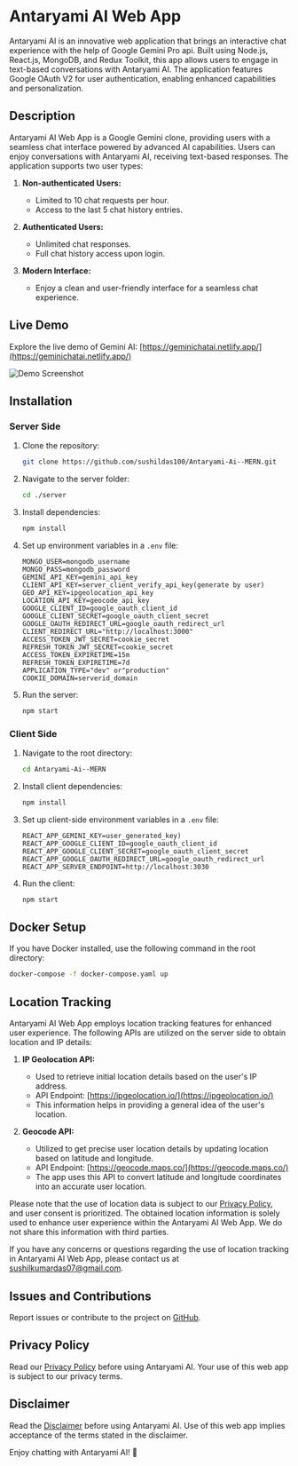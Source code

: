 # Antaryami AI Web App

Antaryami AI is an innovative web application that brings an interactive chat experience with the help of Google Gemini Pro api. Built using Node.js, React.js, MongoDB, and Redux Toolkit, this app allows users to engage in text-based conversations with Antaryami AI. The application features Google OAuth V2 for user authentication, enabling enhanced capabilities and personalization.

## Description

Antaryami AI Web App is a Google Gemini clone, providing users with a seamless chat interface powered by advanced AI capabilities. Users can enjoy conversations with Antaryami AI, receiving text-based responses. The application supports two user types:

1. **Non-authenticated Users:**

   - Limited to 10 chat requests per hour.
   - Access to the last 5 chat history entries.

2. **Authenticated Users:**
   - Unlimited chat responses.
   - Full chat history access upon login.
3. **Modern Interface:**
   - Enjoy a clean and user-friendly interface for a seamless chat experience.

## Live Demo

Explore the live demo of Gemini AI: [https://geminichatai.netlify.app/](https://geminichatai.netlify.app/)

![Demo Screenshot](https://github.com/sushildas100/Antaryami/blob/main/Screenshot%202024-04-16%20090912.png?raw=true)

## Installation

### Server Side

1. Clone the repository:

   ```bash
   git clone https://github.com/sushildas100/Antaryami-Ai--MERN.git
   ```

2. Navigate to the server folder:

   ```bash
   cd ./server
   ```

3. Install dependencies:

   ```bash
   npm install
   ```

4. Set up environment variables in a `.env` file:

   ```
   MONGO_USER=mongodb_username
   MONGO_PASS=mongodb_password
   GEMINI_API_KEY=gemini_api_key
   CLIENT_API_KEY=server_client_verify_api_key(generate by user)
   GEO_API_KEY=ipgeolocation_api_key
   LOCATION_API_KEY=geocode_api_key
   GOOGLE_CLIENT_ID=google_oauth_client_id
   GOOGLE_CLIENT_SECRET=google_oauth_client_secret
   GOOGLE_OAUTH_REDIRECT_URL=google_oauth_redirect_url
   CLIENT_REDIRECT_URL="http://localhost:3000"
   ACCESS_TOKEN_JWT_SECRET=cookie_secret
   REFRESH_TOKEN_JWT_SECRET=cookie_secret
   ACCESS_TOKEN_EXPIRETIME=15m
   REFRESH_TOKEN_EXPIRETIME=7d
   APPLICATION_TYPE="dev" or"production"
   COOKIE_DOMAIN=serverid_domain
   ```

5. Run the server:

   ```bash
   npm start
   ```

### Client Side

1. Navigate to the root directory:

   ```bash
   cd Antaryami-Ai--MERN
   ```

2. Install client dependencies:

   ```bash
   npm install
   ```

3. Set up client-side environment variables in a `.env` file:

   ```
   REACT_APP_GEMINI_KEY=user_generated_key)
   REACT_APP_GOOGLE_CLIENT_ID=google_oauth_client_id
   REACT_APP_GOOGLE_CLIENT_SECRET=google_oauth_client_secret
   REACT_APP_GOOGLE_OAUTH_REDIRECT_URL=google_oauth_redirect_url
   REACT_APP_SERVER_ENDPOINT=http://localhost:3030
   ```

4. Run the client:

   ```bash
   npm start
   ```

## Docker Setup

If you have Docker installed, use the following command in the root directory:

```bash
docker-compose -f docker-compose.yaml up
```

## Location Tracking

Antaryami AI Web App employs location tracking features for enhanced user experience. The following APIs are utilized on the server side to obtain location and IP details:

1. **IP Geolocation API:**

   - Used to retrieve initial location details based on the user's IP address.
   - API Endpoint: [https://ipgeolocation.io/](https://ipgeolocation.io/)
   - This information helps in providing a general idea of the user's location.

2. **Geocode API:**
   - Utilized to get precise user location details by updating location based on latitude and longitude.
   - API Endpoint: [https://geocode.maps.co/](https://geocode.maps.co/)
   - The app uses this API to convert latitude and longitude coordinates into an accurate user location.

Please note that the use of location data is subject to our [Privacy Policy](https://github.com/sushildas100/Antaryami-Ai--MERN/blob/main/README.md), and user consent is prioritized. The obtained location information is solely used to enhance user experience within the Antaryami AI Web App. We do not share this information with third parties.

If you have any concerns or questions regarding the use of location tracking in Antaryami AI Web App, please contact us at [sushilkumardas07@gmail.com](sushilkumardas07@gmail.com).

## Issues and Contributions

Report issues or contribute to the project on [GitHub](https://github.com/sushildas100/Antaryami-Ai--MERN).

## Privacy Policy

Read our [Privacy Policy](https://github.com/sushildas100/Antaryami-Ai--MERN/blob/main/PRIVACY-POLICY.md) before using Antaryami AI. Your use of this web app is subject to our privacy terms.

## Disclaimer

Read the [Disclaimer](https://github.com/sushildas100/Antaryami-Ai--MERN/blob/main/DISCLAIMER.md) before using Antaryami AI. Use of this web app implies acceptance of the terms stated in the disclaimer.

Enjoy chatting with Antaryami AI! 🚀
